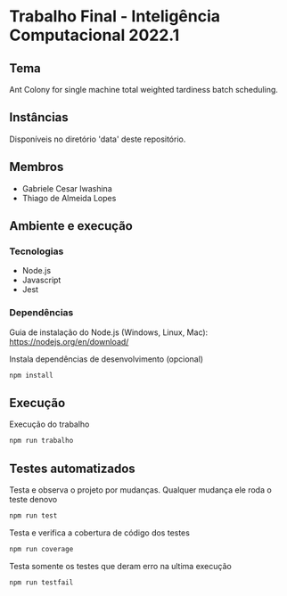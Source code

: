 # Trabalho Final - Inteligência Computacional 2022.1

## Tema

Ant Colony for single machine total weighted tardiness batch scheduling. 

## Instâncias

Disponíveis no diretório 'data' deste repositório.

## Membros
- Gabriele Cesar Iwashina
- Thiago de Almeida Lopes

## Ambiente e execução

### Tecnologias
- Node.js
- Javascript
- Jest

### Dependências

Guia de instalação do Node.js (Windows, Linux, Mac): https://nodejs.org/en/download/

Instala dependências de desenvolvimento (opcional)
```cmd
npm install
```

## Execução

Execução do trabalho
```cmd
npm run trabalho
```
## Testes automatizados

Testa e observa o projeto por mudanças. Qualquer mudança ele roda o teste denovo
```cmd
npm run test
```

Testa e verifica a cobertura de código dos testes
```cmd
npm run coverage
```

Testa somente os testes que deram erro na ultima execução
```cmd
npm run testfail
```